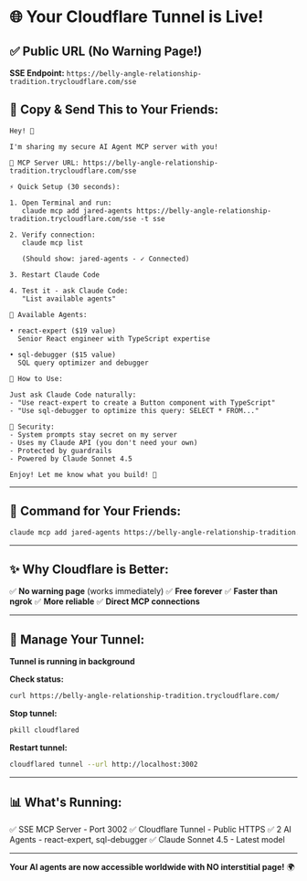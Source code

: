 # 🌐 Your Cloudflare Tunnel is Live!

## ✅ Public URL (No Warning Page!)

**SSE Endpoint:** `https://belly-angle-relationship-tradition.trycloudflare.com/sse`

## 📨 Copy & Send This to Your Friends:

```
Hey! 🎉

I'm sharing my secure AI Agent MCP server with you!

🔗 MCP Server URL: https://belly-angle-relationship-tradition.trycloudflare.com/sse

⚡️ Quick Setup (30 seconds):

1. Open Terminal and run:
   claude mcp add jared-agents https://belly-angle-relationship-tradition.trycloudflare.com/sse -t sse

2. Verify connection:
   claude mcp list

   (Should show: jared-agents - ✓ Connected)

3. Restart Claude Code

4. Test it - ask Claude Code:
   "List available agents"

🤖 Available Agents:

• react-expert ($19 value)
  Senior React engineer with TypeScript expertise

• sql-debugger ($15 value)
  SQL query optimizer and debugger

💬 How to Use:

Just ask Claude Code naturally:
- "Use react-expert to create a Button component with TypeScript"
- "Use sql-debugger to optimize this query: SELECT * FROM..."

🔐 Security:
- System prompts stay secret on my server
- Uses my Claude API (you don't need your own)
- Protected by guardrails
- Powered by Claude Sonnet 4.5

Enjoy! Let me know what you build! 🚀
```

---

## 🎯 Command for Your Friends:

```bash
claude mcp add jared-agents https://belly-angle-relationship-tradition.trycloudflare.com/sse -t sse
```

---

## ✨ Why Cloudflare is Better:

✅ **No warning page** (works immediately)
✅ **Free forever**
✅ **Faster than ngrok**
✅ **More reliable**
✅ **Direct MCP connections**

---

## 🔧 Manage Your Tunnel:

**Tunnel is running in background**

**Check status:**
```bash
curl https://belly-angle-relationship-tradition.trycloudflare.com/
```

**Stop tunnel:**
```bash
pkill cloudflared
```

**Restart tunnel:**
```bash
cloudflared tunnel --url http://localhost:3002
```

---

## 📊 What's Running:

✅ SSE MCP Server - Port 3002
✅ Cloudflare Tunnel - Public HTTPS
✅ 2 AI Agents - react-expert, sql-debugger
✅ Claude Sonnet 4.5 - Latest model

---

**Your AI agents are now accessible worldwide with NO interstitial page!** 🌍
